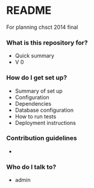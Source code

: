 # README #

For planning chsct 2014 final

### What is this repository for? ###

* Quick summary
* V 0

### How do I get set up? ###

* Summary of set up
* Configuration
* Dependencies
* Database configuration
* How to run tests
* Deployment instructions

### Contribution guidelines ###

*

### Who do I talk to? ###

* admin
